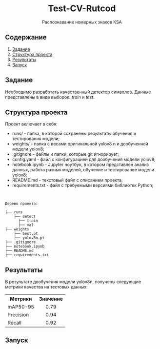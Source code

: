 <h1 align=center>Test-CV-Rutcod</h1>
<p align=center>Распознавание номерных знаков KSA</p>

## Содержание
<ol>
  <li><a href="#задание">Задание</a></li>
  <li><a href="#структура-проекта">Структура проекта</a></li>
  <li><a href="#результаты">Результаты</a></li>
  <li><a href="#запуск">Запуск</a></li>
</ol>

## Задание
Необходимо разработать качественный детектор символов. Данные представлены в виде выборок: *train* и *test*.

## Структура проекта
Проект включает в себя:
- runs/ - папка, в которой сохранены результаты обучения и тестирования модели;
- weights/ - папка с весами оригинальной yolov8 n и дообученной модели yolov8;
- .gitignore - файлы и папки, которые git игнорирует;
- config.yaml - файл с конфигурацией для дообучения модели yolov8;
- notebook.ipynb - Jupyter ноутбук, в котором представлен анализ данных, работа разных моделей, обучение и тестирование модели yolov8;
- README.md - текстовый файл с описанием проекта;
- requirements.txt - файл с требуемыми версиями библиотек Python;

<br>

```
Дерево проекта:

├── runs
    ├── detect
      ├── train
      ├── val
├── weights
    ├── best.pt
    ├── yolov8n.pt
├── .gitignore
├── notebook.ipynb
├── README.md
├── requirements.txt
```

## Результаты
В результате дообучения модели yolov8n, получены следующие метрики качества на тестовых данных:
<table>
  <tr>
    <th>Метрики</th>
    <th>Значение</th>
  </tr>
  <tr>
    <td>mAP50-95</td>
    <td align="center">0.79</td>
  </tr>
  <tr>
    <td>Precision</td>
    <td align="center">0.94</td>
  </tr>
  <tr>
    <td>Recall</td>
    <td align="center">0.92</td>
  </tr>
</table>

## Запуск